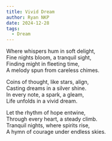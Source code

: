 ```yaml
---
title: Vivid Dream
author: Ryan NKP
date: 2024-12-28
tags:
  - Dream
---
```

Where whispers hum in soft delight,\
Fine nights bloom, a tranquil sight,\
Finding might in fleeting time,\
A melody spun from careless chimes.

Coins of thought, like stars, align,\
Casting dreams in a silver shine.\
In every note, a spark, a gleam,\
Life unfolds in a vivid dream.

Let the rhythm of hope entwine,\
Through every heart, a steady climb.\
Tranquil nights, where spirits rise,\
A hymn of courage under endless skies.
